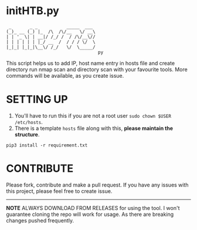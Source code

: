 # initHTB.py

```
 _       _ _           _____  ___ 
(_)_ __ (_) |_  /\  /\/__   \/ __\
| | '_ \| | __|/ /_/ /  / /\/__\//
| | | | | | |_/ __  /  / / / \/  \
|_|_| |_|_|\__\/ /_/   \/  \_____/              
                                   py
```


This script helps us to add IP, host name entry in hosts file and create directory run nmap scan and directory scan with your favourite tools. 
More commands will be available, as you create issue.

# SETTING UP

1. You'll have to run this if you are not a root user `sudo chown $USER /etc/hosts`.
2. There is a template `hosts` file along with this, **please maintain the structure**.

```
pip3 install -r requirement.txt 
```

# CONTRIBUTE

Please fork, contribute and make a pull request. If you have any issues with this project, please feel free to create issue.

---

**NOTE** ALWAYS DOWNLOAD FROM RELEASES for using the tool. I won't guarantee cloning the repo will work for usage. As there are breaking changes pushed frequently. 
